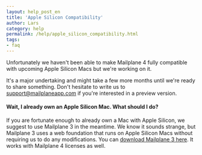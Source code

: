 ```yaml
---
layout: help_post_en
title: 'Apple Silicon Compatibility'
author: Lars
category: help
permalink: /help/apple_silicon_compatibility.html
tags:
- faq
---
```


Unfortunately we haven't been able to make Mailplane 4 fully compatible with upcoming Apple Silicon Macs but we're working on it.

It's a major undertaking and might take a few more months until we're ready to share something.
Don't hesitate to write us to [support@mailplaneapp.com](mailto:support@mailplaneapp.com) if you're interested in a preview version.

#### Wait, I already own an Apple Silicon Mac. What should I do?

If you are fortunate enough to already own a Mac with Apple Silicon, we suggest to use Mailplane 3 in the meantime.
We know it sounds strange, but Mailplane 3 uses a web foundation that runs on Apple Silicon Macs without requiring us to do any modifications.
You can [download Mailplane 3 here](https://update.mailplaneapp.com/mailplane_3.php). It works with Mailplane 4 licenses as well.